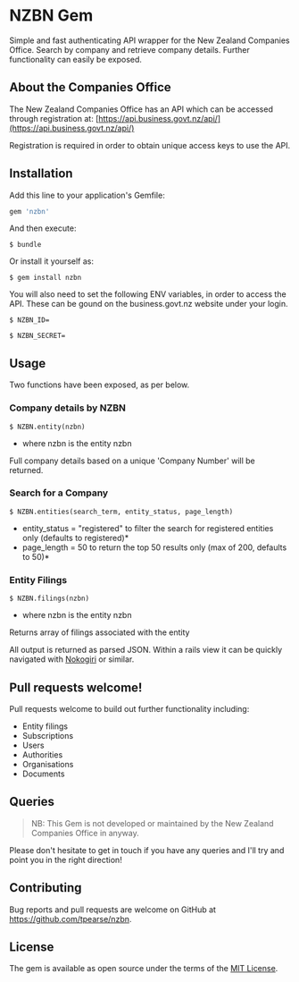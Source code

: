 # NZBN Gem

Simple and fast authenticating API wrapper for the New Zealand Companies Office. Search by company and retrieve company details. Further functionality can easily be exposed.


## About the Companies Office

The New Zealand Companies Office has an API which can be accessed through registration at: [https://api.business.govt.nz/api/](https://api.business.govt.nz/api/)

Registration is required in order to obtain unique access keys to use the API.

## Installation

Add this line to your application's Gemfile:

```ruby
gem 'nzbn'
```

And then execute:

    $ bundle

Or install it yourself as:

    $ gem install nzbn

You will also need to set the following ENV variables, in order to access the API. These can be gound on the business.govt.nz website under your login.

    $ NZBN_ID=

    $ NZBN_SECRET=


## Usage

Two functions have been exposed, as per below.

### Company details by NZBN

	$ NZBN.entity(nzbn)
  * where nzbn is the entity nzbn

Full company details based on a unique 'Company Number' will be returned.

### Search for a Company

	$ NZBN.entities(search_term, entity_status, page_length)
  * entity_status = "registered" to filter the search for registered entities only (defaults to registered)*
  * page_length = 50 to return the top 50 results only (max of 200, defaults to 50)*

### Entity Filings

	$ NZBN.filings(nzbn)
  * where nzbn is the entity nzbn

Returns array of filings associated with the entity

All output is returned as parsed JSON. Within a rails view it can be quickly navigated with [Nokogiri](https://github.com/sparklemotion/nokogiri) or similar.


## Pull requests welcome!

Pull requests welcome to build out further functionality including:
- Entity filings
- Subscriptions
- Users
- Authorities
- Organisations
- Documents


## Queries

> NB: This Gem is not developed or maintained by the New Zealand Companies Office in anyway.

Please don't hesitate to get in touch if you have any queries and I'll try and point you in the right direction!

## Contributing

Bug reports and pull requests are welcome on GitHub at https://github.com/tpearse/nzbn.

## License

The gem is available as open source under the terms of the [MIT License](http://opensource.org/licenses/MIT).
